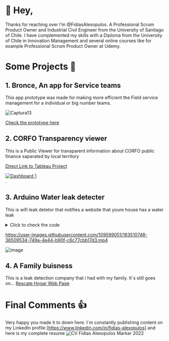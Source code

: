  # 👋 Hey, 

Thanks for reaching over I’m @FidiasAlexopulos. A Professional Scrum Product Owner and Industrial Civil Engineer from the University of Santiago of Chile. I have complemented my skills with a Diploma from the University of Chile in Innovation Management and several online courses like for example Professional Scrum Product Owner at Udemy.

# Some Projects 🚀

## **1. Bronce, An app for Service teams**

This app prototype was made for making more efficient the Field service management for a individual or big number teams.

![Captura13](https://user-images.githubusercontent.com/109599051/187125814-ffb230ab-aafd-4dae-9baa-62d5cf19260c.JPG)


[Check the prototype here](https://www.figma.com/proto/Ap9ubnpQOThj4OwnVvCiNI/Bronce-APP-(Copy)?node-id=6%3A1248&scaling=scale-down&page-id=0%3A1&starting-point-node-id=1%3A2&show-proto-sidebar=1/)  


## **2. CORFO Transparency viewer**

This is a Public Viewer for transparent information about CORFO public finance saparated by local territory 

[Direct Link to Tableau Project](https://public.tableau.com/views/AdjudicacionesTotalCorfo2021/Dashboard1?:language=es-ES&publish=yes&:display_count=n&:origin=viz_share_link)  
 
<div class='tableauPlaceholder' id='viz1659989441204' style='position: relative'><noscript><a href='#'><img alt='Dashboard 1 ' src='https:&#47;&#47;public.tableau.com&#47;static&#47;images&#47;Ad&#47;AdjudicacionesTotalCorfo2021&#47;Dashboard1&#47;1_rss.png' style='border: none' /></a></noscript><object class='tableauViz'  style='display:none;'><param name='host_url' value='https%3A%2F%2Fpublic.tableau.com%2F' /> <param name='embed_code_version' value='3' /> <param name='site_root' value='' /><param name='name' value='AdjudicacionesTotalCorfo2021&#47;Dashboard1' /><param name='tabs' value='no' /><param name='toolbar' value='yes' /><param name='static_image' value='https:&#47;&#47;public.tableau.com&#47;static&#47;images&#47;Ad&#47;AdjudicacionesTotalCorfo2021&#47;Dashboard1&#47;1.png' /> <param name='animate_transition' value='yes' /><param name='display_static_image' value='yes' /><param name='display_spinner' value='yes' /><param name='display_overlay' value='yes' /><param name='display_count' value='yes' /><param name='language' value='en-US' /><param name='filter' value='publish=yes' /></object></div>        
.


## **3. Arduino Water leak detecter**

This is wifi leak detetor that notifies a website that youre house has a water leak

<details>
  <summary>Click to check the code</summary>
  
```python

#include <ESP8266WiFi.h>
#include <SPI.h>
#include <Wire.h>
#include <Adafruit_GFX.h>
#include <Adafruit_SSD1306.h>
#include <PubSubClient.h>
#include <Arduino_JSON.h>

 
#define SCREEN_WIDTH 128    // OLED display width, in pixels
#define SCREEN_HEIGHT 64    // OLED display height, in pixels
#define OLED_RESET -1       // Reset pin # (or -1 if sharing Arduino reset pin)
 
Adafruit_SSD1306 display(SCREEN_WIDTH, SCREEN_HEIGHT, &Wire, OLED_RESET);
 
const char *ssid = "xxxx";     // replace with your wifi ssid and wpa2 key
const char *pass = "xxxx";
const char* mqttServer = "103.123.8.25";
const int mqttPort = 1883;
const char* mqttUser = "fidiasalexopulos";
const char* mqttPassword = "fidiasalexopulos";

 
#define SENSOR  13
 
long currentMillis = 0;
long previousMillis = 0;
int interval = 1000;
int publishinterval = 60000;
long previousMillispublish = 0;
boolean ledState = LOW;
float calibrationFactor = 4.5;
volatile byte pulseCount;
byte pulse1Sec = 0;
float flowRate;
unsigned long flowMilliLitres;
unsigned int totalMilliLitres;
float flowLitres;
float totalLitres;
int flowcount=0;
int leakstatus=0;
 
void IRAM_ATTR pulseCounter()
{
  pulseCount++;
}
 
WiFiClient Leakdetector;
PubSubClient client(Leakdetector);

String UUID()
{
  return WiFi.macAddress();
}

void setup_wifi() {
  delay(10);
  // We start by connecting to a WiFi network
  Serial.println();
  Serial.print("Connecting to ");
  Serial.println(ssid);
  WiFi.hostname("fidiasalexopulos"); 
  WiFi.begin(ssid, pass);
 
  while (WiFi.status() != WL_CONNECTED) {
    delay(500);
    Serial.print(".");
  }
 
  Serial.println("");
  Serial.println("WiFi connected");
  Serial.println("IP address: ");
  Serial.println(WiFi.localIP());
}

void reconnect() {
  // Loop until we're reconnected
  while (!client.connected()) {
    Serial.print("Attempting MQTT connection...");
    // Attempt to connect
    if (client.connect(UUID().c_str(),mqttUser,mqttPassword)) {
      Serial.println("connected"); 
    } else {
      Serial.print("failed, rc=");
      Serial.print(client.state());
      Serial.println(" try again in 5 seconds");
      // Wait 5 seconds before retrying
      delay(5000);
    }
  }
}

void setup()
{
  Serial.begin(115200);
  setup_wifi();
  client.setServer(mqttServer, mqttPort);
  display.begin(SSD1306_SWITCHCAPVCC, 0x3C); //initialize with the I2C addr 0x3C (128x64)
  display.clearDisplay();
  delay(10); 
  pinMode(SENSOR, INPUT_PULLUP); 
  pulseCount = 0;
  flowRate = 0.0;
  flowMilliLitres = 0;
  totalMilliLitres = 0;
  previousMillis = 0; 
  attachInterrupt(digitalPinToInterrupt(SENSOR), pulseCounter, FALLING);
}
 
void publishleak(){
  JSONVar data;
  String uuid = String(UUID());
  data["MAC_Address"] = uuid.c_str();
  data["Flowtotal"] = String(totalLitres);
  data["Leakstatus"] = String(leakstatus);
  String data_json = JSON.stringify(data);
  client.publish("Leaksensor/fidiasalexopulos/",data_json.c_str());
}

void loop()
{
  if (WiFi.status() != WL_CONNECTED){
    setup_wifi();
  }

  if (!client.connected()) {
    reconnect();
  }
 
  currentMillis = millis();
  if (currentMillis - previousMillis > interval) 
  {
    
    pulse1Sec = pulseCount;
    pulseCount = 0;
 
    // Because this loop may not complete in exactly 1 second intervals we calculate
    // the number of milliseconds that have passed since the last execution and use
    // that to scale the output. We also apply the calibrationFactor to scale the output
    // based on the number of pulses per second per units of measure (litres/minute in
    // this case) coming from the sensor.
    flowRate = ((1000.0 / (millis() - previousMillis)) * pulse1Sec) / calibrationFactor;
    if (flowRate <=0){
      flowcount = 0;
      leakstatus = 0;
          }
    if (flowRate > 0){
      flowcount = flowcount+1;
      Serial.print(String(flowcount));
      if (flowcount > 10){
        leakstatus = 1;
      }
    }
    previousMillis = millis();
 
    // Divide the flow rate in litres/minute by 60 to determine how many litres have
    // passed through the sensor in this 1 second interval, then multiply by 1000 to
    // convert to millilitres.
    flowMilliLitres = (flowRate / 60) * 1000;
    flowLitres = (flowRate / 60);
 
    // Add the millilitres passed in this second to the cumulative total
    totalMilliLitres += flowMilliLitres;
    totalLitres += flowLitres;

    if (leakstatus == 1){
     display.clearDisplay(); 
     display.setCursor(0,25);  //oled display
     display.setTextSize(2);
     display.setTextColor(WHITE);
     display.print("!!!Leak!!!");
     display.display();
     publishleak();     
    }
     if (leakstatus == 0){    

    // Print the flow rate for this second in litres / minute
    Serial.print("Flow rate: ");
    Serial.print(float(flowRate));  // Print the integer part of the variable
    Serial.print("L/min");
    Serial.print("\t");       // Print tab space
 
    display.clearDisplay();
    
    display.setCursor(10,0);  //oled display
    display.setTextSize(1);
    display.setTextColor(WHITE);
    display.print("Water Flow Meter");
    
    display.setCursor(0,20);  //oled display
    display.setTextSize(2);
    display.setTextColor(WHITE);
    display.print("R:");
    display.print(float(flowRate));
    display.setCursor(100,28);  //oled display
    display.setTextSize(1);
    display.print("L/M");
 
    // Print the cumulative total of litres flowed since starting
    Serial.print("Output Liquid Quantity: ");
    Serial.print(totalMilliLitres);
    Serial.print("mL / ");
    Serial.print(totalLitres);
    Serial.println("L");
 
    display.setCursor(0,45);  //oled display
    display.setTextSize(2);
    display.setTextColor(WHITE);
    display.print("V:");
    display.print(totalLitres);
    display.setCursor(100,53);  //oled display
    display.setTextSize(1);
    display.print("L");
    display.display();
  }
  }
 
 if (currentMillis - previousMillispublish > publishinterval){
  
  previousMillispublish = millis();
  JSONVar data;
  String uuid = String(UUID());
  data["MAC_Address"] = uuid.c_str();
  data["Flowtotal"] = String(totalLitres);
  data["Leakstatus"] = String(leakstatus);
  String data_json = JSON.stringify(data);
  client.publish("Leaksensor/fidiasalexopulos/",data_json.c_str());
 }  
 client.loop(); 
 delay(500);
}

```
</details>

https://user-images.githubusercontent.com/109599051/183510748-36509534-749a-4e44-b90f-c6c77cbb17d3.mp4

![image](https://user-images.githubusercontent.com/109599051/183510998-65f8d1b4-907d-44b2-beed-9e0169a08e6f.png)


## **4. A Family buisness**
This is a leak detection company that i had with my family. It´s still goes on...
[Rescate Hogar Web Page](https://rescatehogar.cl/)

# Final Comments 👍

Very happy you made it to down here. I´m constantly publishing content on my  LinkedIn profile [https://www.linkedin.com/in/fidias-alexopulos]  and here is my complete resume ![CV Fidias Alexopulos Markar 2022](https://user-images.githubusercontent.com/109599051/183512687-1f416c28-059e-4d3c-b7a5-c69e4067f795.png)
